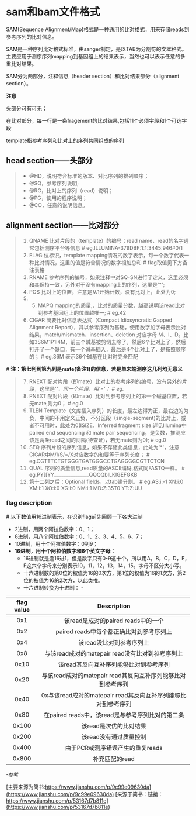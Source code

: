 # sam和bam文件格式

SAM(Sequence Alignment/Map)格式是一种通用的比对格式，用来存储reads到参考序列的比对信息。

SAM是一种序列比对格式标准，由sanger制定，是以TAB为分割符的文本格式。主要应用于测序序列mapping到基因组上的结果表示，当然也可以表示任意的多重比对结果。

SAM分为两部分，注释信息（header section）和比对结果部分（alignment section）。

**注意**

头部分可有可无；

在比对部分，每一行是一条fragement的比对结果,包括11个必须字段和1个可选字段

template指参考序列和比对上的序列共同组成的序列

## head section——头部分

>* @HD，说明符合标准的版本、对比序列的排列顺序；
>* @SQ，参考序列说明;
>* @RG，比对上的序列（read）说明；
>* @PG，使用的程序说明；
>* @CO，任意的说明信息。

## alignment section——比对部分

>1. QNAME    比对片段的（template）的编号；read name，read的名字通常包括测序平台等信息
\# eg.ILLUMINA-379DBF:1:1:3445:946#0/1
>2. FLAG    位标识，template mapping情况的数字表示，每一个数字代表一种比对情况，这里的值是符合情况的数字相加总和
\# flag取值见下方备注表格
>3. RNAME   参考序列的编号，如果注释中对SQ-SN进行了定义，这里必须和其保持一致，另外对于没有mapping上的序列，这里是'\*';
>4. POS   比对上的位置，注意是从1开始计数，没有比对上，此处为0;
>5. 5. MAPQ     mapping的质量,，比对的质量分数，越高说明该read比对到参考基因组上的位置越唯一;
\# eg.42
>6. CIGAR   简要比对信息表达式（Compact Idiosyncratic Gapped Alignment Report），其以参考序列为基础，使用数字加字母表示比对结果，match/mismatch、insertion、deletion 对应字母 M、I、D。比如3S6M1P1I4M，前三个碱基被剪切去除了，然后6个比对上了，然后打开了一个缺口，有一个碱基插入，最后是4个比对上了，是按照顺序的；
\# eg.36M   表示36个碱基在比对时完全匹配

\# **注：第七列到第九列是mate(备注1)的信息，若是单末端测序这几列均无意义**

>7. RNEXT    配对片段（即mate）比对上的参考序列的编号，没有另外的片段，这里是'*'，同一个片段，用'='；
\# eg.*
>8. PNEXT    配对片段（即mate）比对到参考序列上的第一个碱基位置，若无mate,则为0；
\# eg.0
>9. TLEN    Template（文库插入序列）的长度，最左边得为正，最右边的为负，中间的不用定义正负，不分区段（single-segment)的比对上，或者不可用时，此处为0(ISIZE，Inferred fragment size.详见Illumina中paired end sequencing 和 mate pair sequencing，是负数，推测应该是两条read之间的间隔(待查证)，若无mate则为0);
\# eg.0
>10. SEQ    序列片段的序列信息，如果不存储此类信息，此处为'\*'，注意CIGAR中M/I/S/=/X对应数字的和要等于序列长度；
\# eg.CGTTTCTGTGGGTGATGGGCCTGAGGGGCGTTCTCN
>11. QUAL    序列的质量信息,read质量的ASCII编码,格式同FASTQ一样。
\# eg.PY\[\[YY\_\_\_\_\_\_\_\_\_\_\_\_\_\_\_QQQQbILKIGEFGKB
>12. 第十二列之后：Optional fields，以tab建分割。
\# eg.AS:i:-1 XN:i:0 XM:i:1 XO:i:0 XG:i:0 NM:i:1 MD:Z:35T0 YT:Z:UU

### flag description

\#    以下数值用16进制表示，在识别flag前先回顾一下各大进制
- 2进制，用两个阿拉伯数字：0、1；
- 8进制，用八个阿拉伯数字：0、1、2、3、4、5、6、7；
- 10进制，用十个阿拉伯数字：0到9；
- **16进制，用十个阿拉伯数字和6个英文字母：**
   - 16进制就是逢16进1，但是数字只有0-9这十个，所以用A，B，C，D，E，F这六个字母来分别表示10，11，12，13，14，15。字母不区分大小写。
   - 十六进制数的第0位的权值为16的0次方，第1位的权值为16的1次方，第2位的权值为16的2次方，以此类推。
   - 十六进制转换为十进制：
         - 





|flag value|Description|
|:-:|:-:|
|0x1|该read是成对的paired reads中的一个|
|0x2|paired reads中每个都正确比对到参考序列上|
|0x4|该read没比对到参考序列上|
|0x8|与该read成对的matepair read没有比对到参考序列上|
|0x10|该read其反向互补序列能够比对到参考序列|
|0x20|与该read成对的matepair read其反向互补序列能够比对到参考序列|
|0x40|0x与该read成对的matepair read其反向互补序列能够比对到参考序列|
|0x80|在paired reads中，该read是与参考序列比对的第二条|
|0x100|该read是次优的比对结果|
|0x200|该read没有通过质量控制|
|0x400|由于PCR或测序错误产生的重复reads|
|0x800|补充匹配的read|

-参考

[主要来源为简书:https://www.jianshu.com/p/9c99e09630da](https://www.jianshu.com/p/9c99e09630da)
[来源于简书：链接：https://www.jianshu.com/p/53167d7b811e](https://www.jianshu.com/p/53167d7b811e)
